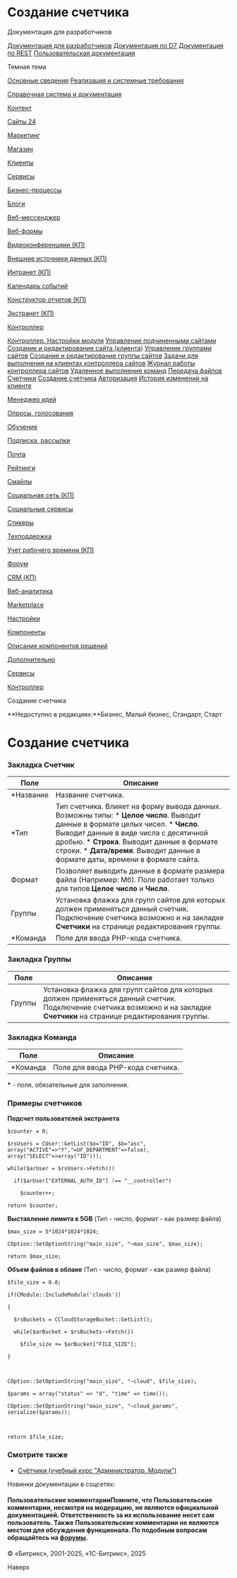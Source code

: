 # Создание счетчика

Документация для разработчиков

[Документация для разработчиков](https://dev.1c-bitrix.ru/api_help/)
[Документация по D7](https://dev.1c-bitrix.ru/api_d7/)
[Документация по REST](https://dev.1c-bitrix.ru/rest_help/)
[Пользовательская документация](https://dev.1c-bitrix.ru/user_help/)

Темная тема

[Основные сведения](/user_help/index.php)
[Реализация и системные требования](/user_help/reqintro.php)

[Справочная система и документация](/user_help/help/index.php)

[Контент](/user_help/content/index.php)

[Сайты 24](/user_help/sites24/index.php)

[Маркетинг](/user_help/marketing/index.php)

[Магазин](/user_help/store/index.php)

[Клиенты](/user_help/clients/index.php)

[Сервисы](/user_help/service/index.php)

[Бизнес-процессы](/user_help/service/bizproc/index.php)

[Блоги](/user_help/service/blogs/index.php)

[Веб-мессенджер](/user_help/service/im/index.php)

[Веб-формы](/user_help/service/form/index.php)

[Видеоконференциии (КП)](/user_help/service/video/index.php)

[Внешние источники данных (КП)](/user_help/service/xdi/index.php)

[Интранет (КП)](/user_help/service/intranet/index.php)

[Календарь событий](/user_help/service/event_calendar/index.php)

[Конструктор отчетов (КП)](/user_help/service/report/index.php)

[Экстранет (КП)](/user_help/service/extranet/index.php)

[Контроллер](/user_help/service/controller/index.php)

[Контроллер. Настройки модуля](/user_help/service/controller/settings.php)
[Управление подчиненными сайтами](/user_help/service/controller/controller_member_admin.php)
[Создание и редактирование сайта (клиента)](/user_help/service/controller/controller_member_edit.php)
[Управление группами сайтов](/user_help/service/controller/controller_group_admin.php)
[Создание и редактирование группы сайтов](/user_help/service/controller/controller_group_edit.php)
[Задачи для выполнения на клиентах контроллера сайтов](/user_help/service/controller/controller_task.php)
[Журнал работы контроллера сайтов](/user_help/service/controller/controller_log_admin.php)
[Удаленное выполнение команд](/user_help/service/controller/controller_run_command.php)
[Передача файлов](/user_help/service/controller/controller_upload_file.php)
[Счетчики](/user_help/service/controller/controller_counter_admin.php)
[Создание счетчика](/user_help/service/controller/controller_counter_edit.php)
[Авторизация](/user_help/service/controller/controller_auth.php)
[История изменений на клиенте](/user_help/service/controller/controller_member_history.php)

[Менеджер идей](/user_help/service/idea/index.php)

[Опросы, голосования](/user_help/service/vote/index.php)

[Обучение](/user_help/service/learning/index.php)

[Подписка, рассылки](/user_help/service/subscribe/index.php)

[Почта](/user_help/service/mail/index.php)

[Рейтинги](/user_help/service/rating/index.php)

[Смайлы](/user_help/service/smile/index.php)

[Социальная сеть (КП)](/user_help/service/socialnetwork/index.php)

[Социальные сервисы](/user_help/service/socialservices/index.php)

[Стикеры](/user_help/service/stickers/index.php)

[Техподдержка](/user_help/service/support/index.php)

[Учет рабочего времени (КП)](/user_help/service/timeman/index.php)

[Форум](/user_help/service/forum/index.php)

[CRM (КП)](/user_help/service/crm/index.php)

[Веб-аналитика](/user_help/statistic/index.php)

[Marketplace](/user_help/marketplace/index.php)

[Настройки](/user_help/settings/index.php)

[Компоненты](/user_help/components/index.php)

[Описание компонентов решений](/user_help/description_decisions/index.php)

[Дополнительно](/user_help/additional/index.php)

[Сервисы](/user_help/service/index.php)

[Контроллер](/user_help/service/controller/index.php)

Создание счетчика

**Недоступно в редакциях:**Бизнес, Малый бизнес, Стандарт, Старт

# Создание счетчика

### Закладка Счетчик

| Поле | Описание |
| --- | --- |
| \*Название | Название счетчика. |
| \*Тип | Тип счетчика. Влияет на форму вывода данных. Возможны типы:  * **Целое число**. Выводит данные в формате целых чисел. * **Число**. Выводит данные в виде числа с десятичной дробью. * **Строка**. Выводит данные в формате строки. * **Дата/время**. Выводит данные в формате даты, времени в формате сайта. |
| Формат | Позволяет выводить данные в формате размера файла (Например: Мб).     Поле работает только для типов **Целое число** и **Число**. |
| Группы | Установка флажка для групп сайтов для которых должен применяться данный счетчик.     Подключение счетчика возможно и на закладке **Счетчики** на странице редактирования группы. |
| \*Команда | Поле для ввода PHP-кода счетчика. |

### Закладка Группы

| Поле | Описание |
| --- | --- |
| Группы | Установка флажка для групп сайтов для которых должен применяться данный счетчик.    Подключение счетчика возможно и на закладке **Счетчики** на странице редактирования группы. |

### Закладка Команда

| Поле | Описание |
| --- | --- |
| \*Команда | Поле для ввода PHP-кода счетчика. |

**\*** - поля, обязательные для заполнения.

### Примеры счетчиков

**Подсчет пользователей экстранета**

```
$counter = 0;
$rsUsers = CUser::GetList($o="ID", $b="asc", array("ACTIVE"=>"Y","=UF_DEPARTMENT"=>false), array("SELECT"=>array("ID")));
while($arUser = $rsUsers->Fetch())
  if($arUser["EXTERNAL_AUTH_ID"] !== "__controller")
    $counter++;
return $counter;
```

**Выставление лимита в 5GB** (Тип - число, формат - как размер файла)

```
$max_size = 5*1024*1024*1024;
COption::SetOptionString("main_size", "~max_size", $max_size);
return $max_size;
```

**Объем файлов в облаке** (Тип - число, формат - как размер файла)

```
$file_size = 0.0;
if(CModule::IncludeModule('clouds'))
{
  $rsBuckets = CCloudStorageBucket::GetList();
  while($arBucket = $rsBuckets->Fetch())
    $file_size += $arBucket["FILE_SIZE"];
}

COption::SetOptionString("main_size", "~cloud", $file_size);
$params = array("status" => "d", "time" => time());
COption::SetOptionString("main_size", "~cloud_params", serialize($params));

return $file_size;
```

### Смотрите также

* [Счётчики (учебный курс "Администратор. Модули")](https://dev.1c-bitrix.ru/learning/course/index.php?COURSE_ID=41&LESSON_ID=3526)

Новинки документации в соцсетях:

#### Пользовательские комментарииПомните, что Пользовательские комментарии, несмотря на модерацию, не являются официальной документацией. Ответственность за их использование несет сам пользователь. Также Пользовательские комментарии не являются местом для обсуждения функционала. По подобным вопросам обращайтесь на [форумы](http://dev.1c-bitrix.ru/community/forums/group1/).

© «Битрикс», 2001-2025, «1С-Битрикс», 2025

Наверх